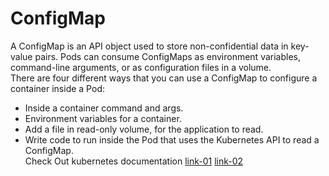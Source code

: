 # ConfigMap
A ConfigMap is an API object used to store non-confidential data in key-value pairs. Pods can consume ConfigMaps as environment variables, command-line arguments, or as configuration files in a volume.<br/>
There are four different ways that you can use a ConfigMap to configure a container inside a Pod:
- Inside a container command and args.
- Environment variables for a container.
- Add a file in read-only volume, for the application to read.
- Write code to run inside the Pod that uses the Kubernetes API to read a ConfigMap.<br/>
Check Out kubernetes documentation [link-01](https://kubernetes.io/docs/concepts/configuration/configmap) [link-02](https://kubernetes.io/docs/tasks/configure-pod-container/configure-pod-configmap)


